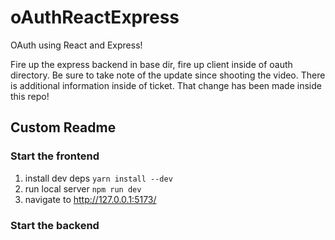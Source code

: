 # oAuthReactExpress
OAuth using React and Express!

Fire up the express backend in base dir, fire up client inside of oauth directory.  Be sure to take note of the update since shooting the video. There is
additional information inside of ticket.  That change has been made inside this repo!

## Custom Readme

### Start the frontend

1. install dev deps `yarn install --dev`
2. run local server `npm run dev`
3. navigate to http://127.0.0.1:5173/

### Start the backend